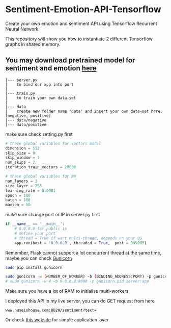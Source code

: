 # Sentiment-Emotion-API-Tensorflow
Create your own emotion and sentiment API using Tensorflow Recurrent Neural Network

This repository will show you how to instantiate 2 different Tensorflow graphs in shared memory.

## You may download pretrained model for sentiment and emotion [here](https://drive.google.com/drive/folders/0BxQQlrLbdunWRFZNcEdnSGdZaGc?usp=sharing)

```text
|--- server.py
|    to bind our app into port
|
|--- train.py
|    to train your own data-set
|
|--- data
|    create new folder name 'data' and insert your own data-set here, [negative, positive]
|--- data/negative
|--- data/positive
```

make sure check setting.py first
```python
# these global variables for vectors model
dimension = 512
skip_size = 8
skip_window = 1
num_skips = 2
iteration_train_vectors = 20000

# these global variables for NN
num_layers = 3
size_layer = 256
learning_rate = 0.0001
epoch = 100
batch = 100
maxlen = 50
```

make sure change port or IP in server.py first
```python
if __name__ == '__main__':
    # 0.0.0.0 for public ip
    # define your port
    # thread = True if want multi-thread, depends on your OS
	app.run(host = '0.0.0.0', threaded = True,  port = 999999)
```

Remember, Flask cannot support a lot concurrent thread at the same time, maybe you can check [Gunicorn](http://gunicorn.org/#quickstart)

```bash
sudo pip install gunicorn
```

```bash
sudo gunicorn -w (NUMBER_OF_WORKER) -b (BINDING_ADDRESS:PORT) -p gunicorn.pid (FLASK_PYNAME):app
# sudo gunicorn -w 4 -b 0.0.0.0:8000 -p gunicorn.pid server:app
```
Make sure you have a lot of RAM to initialise multi-workers

I deployed this API in my live server, you can do GET request from here
```text
www.huseinhouse.com:8020/sentiment?text=
```

Or check [this website](http://www.huseinhouse.com/sentiment/) for simple application layer
